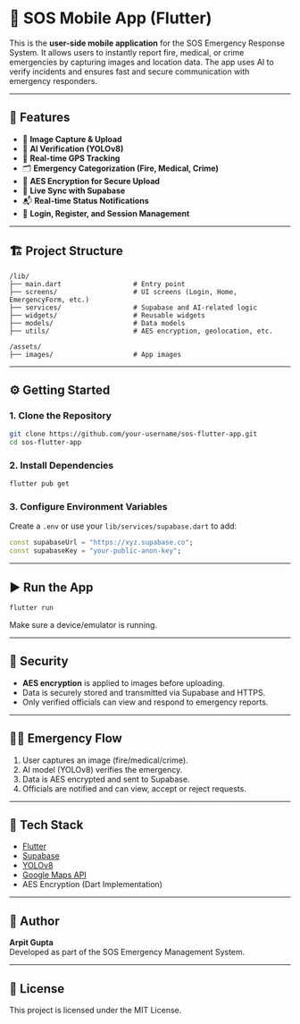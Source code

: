 
# 🚨 SOS Mobile App (Flutter)

This is the **user-side mobile application** for the SOS Emergency Response System. It allows users to instantly report fire, medical, or crime emergencies by capturing images and location data. The app uses AI to verify incidents and ensures fast and secure communication with emergency responders.

---

## 📱 Features

- 📸 **Image Capture & Upload**
- 🧠 **AI Verification (YOLOv8)**
- 📍 **Real-time GPS Tracking**
- 🗂️ **Emergency Categorization (Fire, Medical, Crime)**
- 🔐 **AES Encryption for Secure Upload**
- 📡 **Live Sync with Supabase**
- 📬 **Real-time Status Notifications**
- 👥 **Login, Register, and Session Management**

---

## 🏗 Project Structure

```
/lib/
├── main.dart                  # Entry point
├── screens/                   # UI screens (Login, Home, EmergencyForm, etc.)
├── services/                  # Supabase and AI-related logic
├── widgets/                   # Reusable widgets
├── models/                    # Data models
├── utils/                     # AES encryption, geolocation, etc.

/assets/
├── images/                    # App images
```

---

## ⚙️ Getting Started

### 1. Clone the Repository

```bash
git clone https://github.com/your-username/sos-flutter-app.git
cd sos-flutter-app
```

### 2. Install Dependencies

```bash
flutter pub get
```

### 3. Configure Environment Variables

Create a `.env` or use your `lib/services/supabase.dart` to add:

```dart
const supabaseUrl = "https://xyz.supabase.co";
const supabaseKey = "your-public-anon-key";
```

---

## ▶️ Run the App

```bash
flutter run
```

Make sure a device/emulator is running.

---

## 🔐 Security

- **AES encryption** is applied to images before uploading.
- Data is securely stored and transmitted via Supabase and HTTPS.
- Only verified officials can view and respond to emergency reports.

---

## 🧑‍⚕️ Emergency Flow

1. User captures an image (fire/medical/crime).
2. AI model (YOLOv8) verifies the emergency.
3. Data is AES encrypted and sent to Supabase.
4. Officials are notified and can view, accept or reject requests.

---

## 🧰 Tech Stack

- [Flutter](https://flutter.dev/)
- [Supabase](https://supabase.com/)
- [YOLOv8](https://docs.ultralytics.com/)
- [Google Maps API](https://developers.google.com/maps)
- AES Encryption (Dart Implementation)

---

## 🙋 Author

**Arpit Gupta**  
Developed as part of the SOS Emergency Management System.

---

## 📄 License

This project is licensed under the MIT License.
